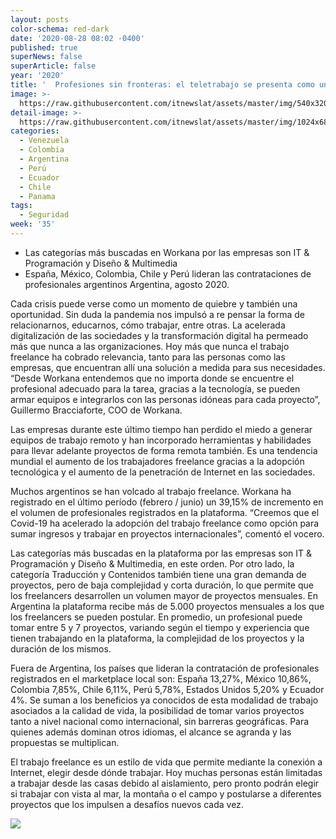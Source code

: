 ```yaml
---
layout: posts
color-schema: red-dark
date: '2020-08-28 08:02 -0400'
published: true
superNews: false
superArticle: false
year: '2020'
title: '  Profesiones sin fronteras: el teletrabajo se presenta como una oportunidad para sumar ingresos '
image: >-
  https://raw.githubusercontent.com/itnewslat/assets/master/img/540x320/Guillermo-Bracciaforte-p.jpg
detail-image: >-
  https://raw.githubusercontent.com/itnewslat/assets/master/img/1024x680/Guillermo-Bracciaforte-g.jpg
categories:
  - Venezuela
  - Colombia
  - Argentina
  - Perú
  - Ecuador
  - Chile
  - Panama
tags:
  - Seguridad
week: '35'
---
```

- Las categorías más buscadas en Workana por las empresas son IT & Programación y Diseño & Multimedia
- España, México, Colombia, Chile y Perú lideran las contrataciones de profesionales argentinos
Argentina, agosto 2020.

Cada crisis puede verse como un momento de quiebre y también una oportunidad. Sin duda la pandemia nos impulsó a re pensar la forma de relacionarnos, educarnos, cómo trabajar, entre otras. La acelerada digitalización de las sociedades y la transformación digital ha permeado más que nunca a las organizaciones. Hoy más que nunca el trabajo freelance ha cobrado relevancia, tanto para las personas como las empresas, que encuentran allí una solución a medida para sus necesidades. “Desde Workana entendemos que no importa donde se encuentre el profesional adecuado para la tarea, gracias a la tecnología, se pueden armar equipos e integrarlos con las personas idóneas para cada proyecto”, Guillermo Bracciaforte, COO de Workana.

Las empresas durante este último tiempo han perdido el miedo a generar equipos de trabajo remoto y han incorporado herramientas y habilidades para llevar adelante proyectos de forma remota también. Es una tendencia mundial el aumento de los trabajadores freelance gracias a la adopción tecnológica y el aumento de la penetración de Internet en las sociedades.  

Muchos argentinos se han volcado al trabajo freelance. Workana ha registrado en el último período (febrero / junio) un 39,15% de incremento en el volumen de profesionales registrados en la plataforma. “Creemos que el Covid-19 ha acelerado la adopción del trabajo freelance como opción para sumar ingresos y trabajar en proyectos internacionales”, comentó el vocero.

Las categorías más buscadas en la plataforma por las empresas son IT & Programación y Diseño & Multimedia, en este orden. Por otro lado, la categoría Traducción y Contenidos también tiene una gran demanda de proyectos, pero de baja complejidad y corta duración, lo que permite que los freelancers desarrollen un volumen mayor de proyectos mensuales. En Argentina la plataforma recibe más de 5.000 proyectos mensuales a los que los freelancers se pueden postular. En promedio, un profesional puede tomar entre 5 y 7 proyectos, variando según el tiempo y experiencia que tienen trabajando en la plataforma, la complejidad de los proyectos y la duración de los mismos.

Fuera de Argentina, los países que lideran la contratación de profesionales registrados en el marketplace local son: España 13,27%, México 10,86%, Colombia 7,85%, Chile 6,11%, Perú 5,78%, Estados Unidos 5,20% y Ecuador 4%. 
Se suman a los beneficios ya conocidos de esta modalidad de trabajo asociados a la calidad de vida, la posibilidad de tomar varios proyectos tanto a nivel nacional como internacional, sin barreras geográficas. Para quienes además dominan otros idiomas, el alcance se agranda y las propuestas se multiplican.

El trabajo freelance es un estilo de vida que permite mediante la conexión a Internet, elegir desde dónde trabajar. Hoy muchas personas están limitadas a trabajar desde las casas debido al aislamiento, pero pronto podrán elegir si trabajar con vista al mar, la montaña o el campo y postularse a diferentes proyectos que los impulsen a desafíos nuevos cada vez. 

<img src="https://tracker.metricool.com/c3po.jpg?hash=56f88a41e39ab42c063cc51676587a04"/>
